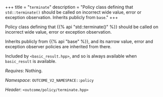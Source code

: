 +++
title = "`terminate`"
description = "Policy class defining that `std::terminate()` should be called on incorrect wide value, error or exception observation. Inherits publicly from `base`."
+++

Policy class defining that {{% api "std::terminate()" %}} should be called on incorrect wide value, error or exception observation.

Inherits publicly from {{% api "base" %}}, and its narrow value, error and exception observer policies are inherited from there.

Included by `<basic_result.hpp>`, and so is always available when `basic_result` is available.

*Requires*: Nothing.

*Namespace*: `OUTCOME_V2_NAMESPACE::policy`

*Header*: `<outcome/policy/terminate.hpp>`
